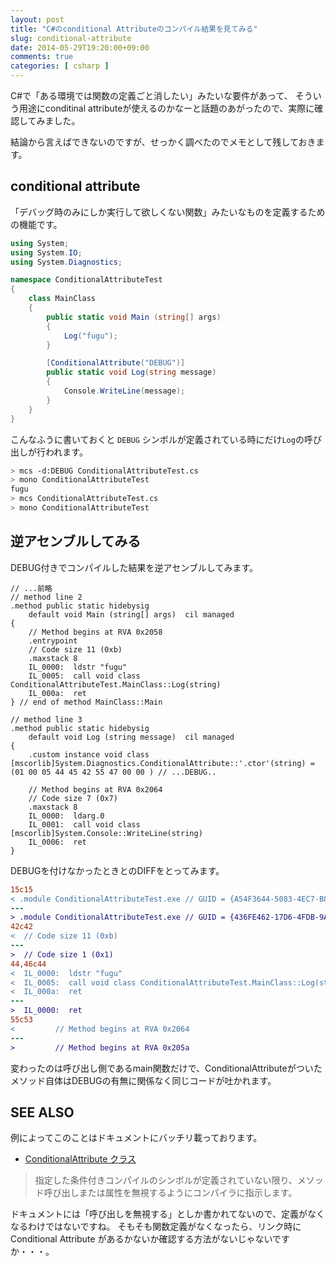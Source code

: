 ```yaml
---
layout: post
title: "C#のconditional Attributeのコンパイル結果を見てみる"
slug: conditional-attribute
date: 2014-05-29T19:20:00+09:00
comments: true
categories: [ csharp ]
---
```


C#で「ある環境では関数の定義ごと消したい」みたいな要件があって、
そういう用途にconditinal attributeが使えるのかなーと話題のあがったので、実際に確認してみました。

結論から言えばできないのですが、せっかく調べたのでメモとして残しておきます。

<!-- More -->

## conditional attribute

「デバッグ時のみにしか実行して欲しくない関数」みたいなものを定義するための機能です。

``` csharp
using System;
using System.IO;
using System.Diagnostics;

namespace ConditionalAttributeTest
{
    class MainClass
    {
        public static void Main (string[] args)
        {
            Log("fugu");
        }

        [ConditionalAttribute("DEBUG")]
        public static void Log(string message)
        {
            Console.WriteLine(message);
        }
    }
}
```

こんなふうに書いておくと `DEBUG` シンボルが定義されている時にだけ`Log`の呼び出しが行われます。

``` bash
> mcs -d:DEBUG ConditionalAttributeTest.cs
> mono ConditionalAttributeTest
fugu
> mcs ConditionalAttributeTest.cs
> mono ConditionalAttributeTest
```

## 逆アセンブルしてみる

DEBUG付きでコンパイルした結果を逆アセンブルしてみます。

``` plain
// ...前略
// method line 2
.method public static hidebysig
    default void Main (string[] args)  cil managed
{
    // Method begins at RVA 0x2058
    .entrypoint
    // Code size 11 (0xb)
    .maxstack 8
    IL_0000:  ldstr "fugu"
    IL_0005:  call void class ConditionalAttributeTest.MainClass::Log(string)
    IL_000a:  ret
} // end of method MainClass::Main

// method line 3
.method public static hidebysig
    default void Log (string message)  cil managed
{
    .custom instance void class [mscorlib]System.Diagnostics.ConditionalAttribute::'.ctor'(string) =  (01 00 05 44 45 42 55 47 00 00 ) // ...DEBUG..

    // Method begins at RVA 0x2064
    // Code size 7 (0x7)
    .maxstack 8
    IL_0000:  ldarg.0
    IL_0001:  call void class [mscorlib]System.Console::WriteLine(string)
    IL_0006:  ret
}
```

DEBUGを付けなかったときとのDIFFをとってみます。

``` diff
15c15
< .module ConditionalAttributeTest.exe // GUID = {A54F3644-5083-4EC7-B846-8A354DD113AA}
---
> .module ConditionalAttributeTest.exe // GUID = {436FE462-17D6-4FDB-9AA7-15DA92658168}
42c42
<  // Code size 11 (0xb)
---
>  // Code size 1 (0x1)
44,46c44
<  IL_0000:  ldstr "fugu"
<  IL_0005:  call void class ConditionalAttributeTest.MainClass::Log(string)
<  IL_000a:  ret
---
>  IL_0000:  ret
55c53
<         // Method begins at RVA 0x2064
---
>         // Method begins at RVA 0x205a
```

変わったのは呼び出し側であるmain関数だけで、ConditionalAttributeがついたメソッド自体はDEBUGの有無に関係なく同じコードが吐かれます。


## SEE ALSO

例によってこのことはドキュメントにバッチリ載っております。

- [ConditionalAttribute クラス](http://msdn.microsoft.com/ja-jp/library/system.diagnostics.conditionalattribute.aspx)

> 指定した条件付きコンパイルのシンボルが定義されていない限り、メソッド呼び出しまたは属性を無視するようにコンパイラに指示します。

ドキュメントには「呼び出しを無視する」としか書かれてないので、定義がなくなるわけではないですね。
そもそも関数定義がなくなったら、リンク時に Conditional Attribute があるかないか確認する方法がないじゃないですか・・・。
